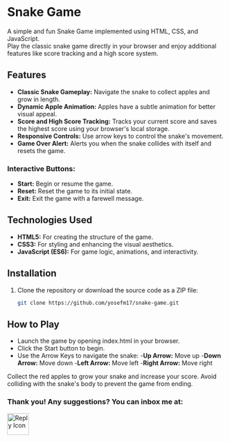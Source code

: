 # Snake Game

A simple and fun Snake Game implemented using HTML, CSS, and JavaScript.  
Play the classic snake game directly in your browser and enjoy additional features like score tracking and a high score system.

## Features

- **Classic Snake Gameplay:** Navigate the snake to collect apples and grow in length.
- **Dynamic Apple Animation:** Apples have a subtle animation for better visual appeal.
- **Score and High Score Tracking:** Tracks your current score and saves the highest score using your browser's local storage.
- **Responsive Controls:** Use arrow keys to control the snake's movement.
- **Game Over Alert:** Alerts you when the snake collides with itself and resets the game.

### Interactive Buttons:

- **Start:** Begin or resume the game.
- **Reset:** Reset the game to its initial state.
- **Exit:** Exit the game with a farewell message.

## Technologies Used

- **HTML5:** For creating the structure of the game.
- **CSS3:** For styling and enhancing the visual aesthetics.
- **JavaScript (ES6):** For game logic, animations, and interactivity.

## Installation

1. Clone the repository or download the source code as a ZIP file:

   ```bash
   git clone https://github.com/yosefm17/snake-game.git

## How to Play
- Launch the game by opening index.html in your browser.
- Click the Start button to begin.
- Use the Arrow Keys to navigate the snake:
-**Up Arrow:** Move up
-**Down Arrow:** Move down
-**Left Arrow:** Move left
-**Right Arrow:** Move right

Collect the red apples to grow your snake and increase your score.
Avoid colliding with the snake's body to prevent the game from ending.

### Thank you! Any suggestions? You can inbox me at:  
<a href="mailto:yosefmulugeta23@example.com">
    <img src="https://img.icons8.com/ios/452/reply-all.png" alt="Reply Icon" width="50" height="50"/>
</a>
